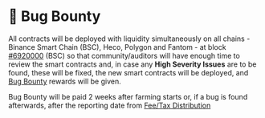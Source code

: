 # 🐛 Bug Bounty

All contracts will be deployed with liquidity simultaneously on all chains - Binance Smart Chain \(BSC\), Heco, Polygon and Fantom - at block [\#6920000](https://testnet.bscscan.com/block/countdown/6922000) \(BSC\) so that community/auditors will have enough time to review the smart contracts and, in case any **High Severity Issues** are to be found, these will be fixed, the new smart contracts will be deployed, and [Bug Bounty](bug-bounty.md) rewards will be given.

Bug Bounty will be paid 2 weeks after farming starts or, if a bug is found afterwards, after the reporting date from [Fee/Tax Distribution](../features/deposit-fee-redistribution.md)
